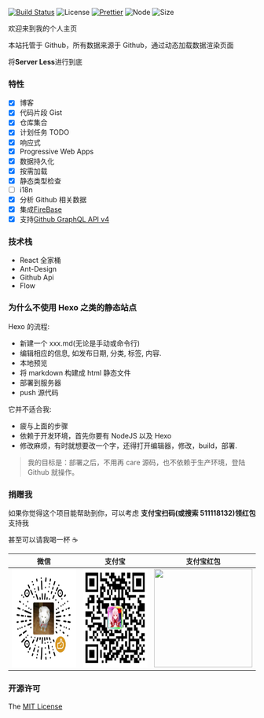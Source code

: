 [![Build Status](https://travis-ci.org/axetroy/blog.svg?branch=master)](https://travis-ci.org/axetroy/blog)
![License](https://img.shields.io/badge/license-MIT-green.svg)
[![Prettier](https://img.shields.io/badge/Code%20Style-Prettier-green.svg)](https://github.com/prettier/prettier)
![Node](https://img.shields.io/badge/node-%3E=6.0-blue.svg?style=flat-square)
![Size](https://github-size-badge.herokuapp.com/axetroy/blog.svg)

欢迎来到我的个人主页

本站托管于 Github，所有数据来源于 Github，通过动态加载数据渲染页面

将**Server Less**进行到底

### 特性

* [x] 博客
* [x] 代码片段 Gist
* [x] 仓库集合
* [x] 计划任务 TODO
* [x] 响应式
* [x] Progressive Web Apps
* [x] 数据持久化
* [x] 按需加载
* [x] 静态类型检查
* [ ] i18n
* [x] 分析 Github 相关数据
* [x] 集成[FireBase](https://firebase.google.com/)
* [x] 支持[Github GraphQL API v4](https://developer.github.com/v4/)

### 技术栈

* React 全家桶
* Ant-Design
* Github Api
* Flow

### 为什么不使用 Hexo 之类的静态站点

Hexo 的流程:

* 新建一个 xxx.md(无论是手动或命令行)
* 编辑相应的信息, 如发布日期, 分类, 标签, 内容.
* 本地预览
* 将 markdown 构建成 html 静态文件
* 部署到服务器
* push 源代码

它并不适合我:

* 疲与上面的步骤
* 依赖于开发环境，首先你要有 NodeJS 以及 Hexo
* 修改麻烦，有时就想要改一个字，还得打开编辑器，修改，build，部署.

> 我的目标是：部署之后，不用再 care 源码，也不依赖于生产环境，登陆 Github 就操作。

### 捐赠我

如果你觉得这个项目能帮助到你，可以考虑 **支付宝扫码(或搜索 511118132)领红包** 支持我

甚至可以请我喝一杯 ☕️

| 微信                                                                                                     | 支付宝                                                                                                   | 支付宝红包                                                                                                   |
| -------------------------------------------------------------------------------------------------------- | -------------------------------------------------------------------------------------------------------- | ------------------------------------------------------------------------------------------------------------ |
| <img src="https://github.com/axetroy/blog/raw/master/public/donate/wechat.png" width="200" height="200"> | <img src="https://github.com/axetroy/blog/raw/master/public/donate/alipay.png" width="200" height="200"> | <img src="https://github.com/axetroy/blog/raw/master/public/donate/alipay-red.png" width="200" height="200"> |

### 开源许可

The [MIT License](https://github.com/axetroy/blog/blob/master/LICENSE)
